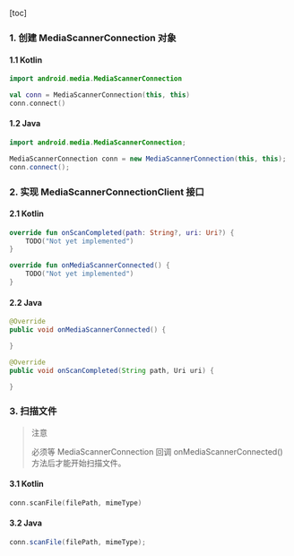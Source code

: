 [toc]

### 1. 创建 MediaScannerConnection 对象

#### 1.1 Kotlin

```kotlin
import android.media.MediaScannerConnection

val conn = MediaScannerConnection(this, this)
conn.connect()
```

#### 1.2 Java

```java
import android.media.MediaScannerConnection;

MediaScannerConnection conn = new MediaScannerConnection(this, this);
conn.connect();
```

### 2. 实现 MediaScannerConnectionClient 接口

#### 2.1 Kotlin

```kotlin
override fun onScanCompleted(path: String?, uri: Uri?) {
    TODO("Not yet implemented")
}

override fun onMediaScannerConnected() {
    TODO("Not yet implemented")
}
```

#### 2.2 Java

```java
@Override
public void onMediaScannerConnected() {

}

@Override
public void onScanCompleted(String path, Uri uri) {

}
```

### 3. 扫描文件

> 注意
>
> 必须等 MediaScannerConnection 回调 onMediaScannerConnected() 方法后才能开始扫描文件。

#### 3.1 Kotlin

```kotlin
conn.scanFile(filePath, mimeType)
```

#### 3.2 Java

```java
conn.scanFile(filePath, mimeType);
```

